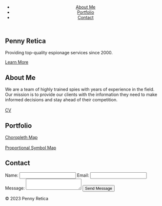 <!DOCTYPE html>
<html>
  <head>
    <title>Penny Retica</title>
    <link rel="stylesheet" href="style.css">
  </head>
  <body>
    <header>
      <nav>
        <ul>
          <li><a href="#">About Me</a></li>
          <li><a href="#">Portfolio</a></li>
          <li><a href="#">Contact</a></li>
        </ul>
      </nav>
    </header>
    <main>
      <section class="hero">
        <h1>Penny Retica</h1>
        <p>Providing top-quality espionage services since 2000.</p>
        <a href="#" class="button">Learn More</a>
      </section>
      <section class="about me">
        <h2>About Me</h2>
        <p>We are a team of highly trained spies with years of experience in the field. Our mission is to provide our clients with the information they need to make informed decisions and stay ahead of their competition. <br> <br> <a href="google.com">CV</a> </p>
      </section>
      <section class="portfolio">
        <h2>Portfolio</h2>
        <p><a href="google.com">Choropleth Map</a>
        <br> <br> <a href="google.com">Proportional Symbol Map</a>
      </section>
      <section class="contact">
        <h2>Contact</h2>
        <form action="#">
          <label for="name">Name:</label>
          <input type="text" id="name" name="name">
          <label for="email">Email:</label>
          <input type="email" id="email" name="email">
          <label for="message">Message:</label>
          <textarea id="message" name="message"></textarea>
          <button type="submit">Send Message</button>
        </form>
      </section>
    </main>
    <footer>
      <p>&copy; 2023 Penny Retica</p>
    </footer>
  </body>
</html>
